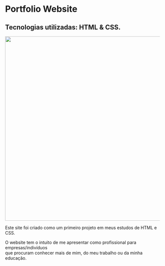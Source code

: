 <h1>Portfolio Website</h1>
            <h2>Tecnologias utilizadas: HTML & CSS.</h2>
            <img src="../assets/portfolio_website.png" alt="" width="600">
            <p>Este site foi criado como um primeiro projeto em meus estudos de HTML e CSS.</p>
            <p>O website tem o intuito de me apresentar como profissional para empresas/indivíduos <br> que procuram conhecer mais de mim, do meu trabalho ou da minha educação.</p>
            <p></p>
          </div>